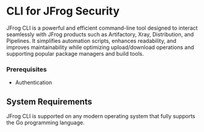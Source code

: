 # CLI for JFrog Security

JFrog CLI is a powerful and efficient command-line tool designed to interact seamlessly with JFrog products such as Artifactory, Xray, Distribution, and Pipelines. It simplifies automation scripts, enhances readability, and improves maintainability while optimizing upload/download operations and supporting popular package managers and build tools.

### Prerequisites

* Authentication&#x20;

## System Requirements

JFrog CLI is supported on any modern operating system that fully supports the Go programming language.

####
